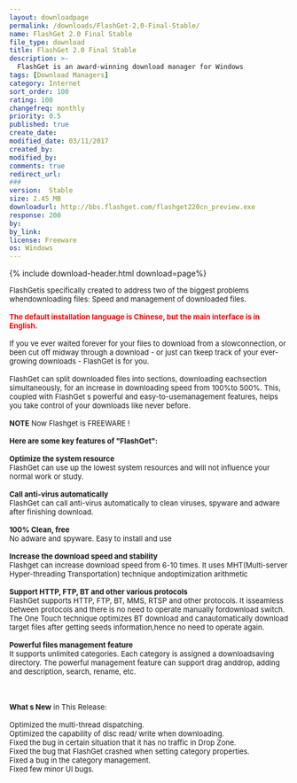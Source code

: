 ```yaml
---
layout: downloadpage
permalink: /downloads/FlashGet-2,0-Final-Stable/
name: FlashGet 2.0 Final Stable
file_type: download
title: FlashGet 2.0 Final Stable
description: >-
  FlashGet is an award-winning download manager for Windows
tags: [Download Managers]
category: Internet
sort_order: 100
rating: 100
changefreq: monthly
priority: 0.5
published: true
create_date:
modified_date: 03/11/2017
created_by:
modified_by:
comments: true
redirect_url:
###
version:  Stable
size: 2.45 MB
downloadurl: http://bbs.flashget.com/flashget220cn_preview.exe
response: 200
by:
by_link:
license: Freeware
os: Windows
---
```


{% include download-header.html download=page%}

<p style="fix-download-text !important">
<p><font size="2">FlashGetis specifically created to address two of the biggest problems whendownloading files: Speed and management of downloaded files.<br />
<br />
<font color="#ff0000"><strong>The default installation language is Chinese, but the main interface is in English.</strong></font><br />
<br />
If you ve ever waited forever for your files to download from a slowconnection, or been cut off midway through a download - or just can tkeep track of your ever-growing downloads - FlashGet is for you. <br />
<br />
FlashGet can split downloaded files into sections, downloading eachsection simultaneously, for an increase in downloading speed from 100%to 500%. This, coupled with FlashGet s powerful and easy-to-usemanagement features, helps you take control of your downloads like never before.<br />
<br />
<strong>NOTE</strong> Now Flashget is FREEWARE !<br />
<br />
<span><strong>Here are some key features of "FlashGet":</strong></span><br />
<br />
<strong>Optimize the system resource </strong><br />
FlashGet can use up the lowest system resources and will not influence your normal work or study. <br />
<br />
<strong>Call anti-virus automatically </strong><br />
FlashGet can call anti-virus automatically to clean viruses, spyware and adware after finishing download. <br />
<br />
<strong>100% Clean, free </strong><br />
No adware and spyware. Easy to install and use<br />
<br />
<strong>Increase the download speed and stability </strong><br />
Flashget can increase download speed from 6-10 times. It uses MHT(Multi-server Hyper-threading Transportation) technique andoptimization arithmetic <br />
<br />
<strong>Support HTTP, FTP, BT and other various protocols </strong><br />
FlashGet supports HTTP, FTP, BT, MMS, RTSP and other protocols. It isseamless between protocols and there is no need to operate manually fordownload switch. The One Touch technique optimizes BT download and canautomatically download target files after getting seeds information,hence no need to operate again. <br />
<br />
<strong>Powerful files management feature </strong><br />
It supports unlimited categories. Each category is assigned a downloadsaving directory. The powerful management feature can support drag anddrop, adding and description, search, rename, etc. <br />
</font></p>
<div class="celltext_big"><br />
<br />
<font size="2"><strong>What s New</strong> in This Release:<br />
<br />
Optimized the multi-thread dispatching.<br />
Optimized the capability of disc read/ write when downloading.<br />
Fixed the bug in certain situation that it has no traffic in Drop Zone.<br />
Fixed the bug that FlashGet crashed when setting category properties.<br />
Fixed a bug in the category management.<br />
Fixed few minor UI bugs.</font></div></p>
